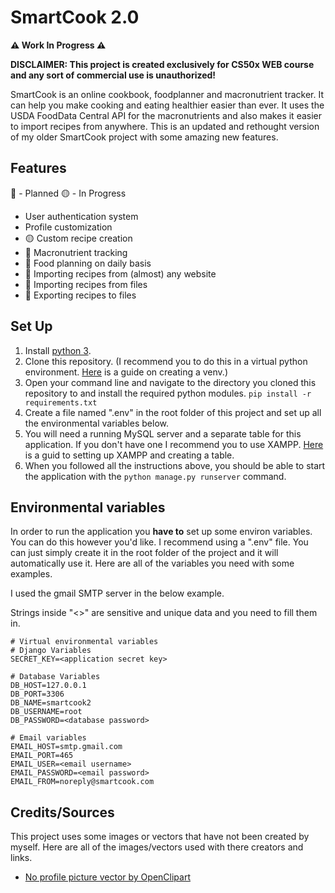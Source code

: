 # SmartCook 2.0

**⚠️️ Work In Progress ⚠️**

**DISCLAIMER: This project is created exclusively for CS50x WEB course and any sort of commercial use is unauthorized!**

SmartCook is an online cookbook, foodplanner and macronutrient tracker. It can help you make cooking and eating healthier easier than ever. It uses the USDA FoodData Central API for the macronutrients and also makes it easier to import recipes from anywhere.
This is an updated and rethought version of my older SmartCook project with some amazing new features.

## Features

🔴 - Planned
🟡 - In Progress

* User authentication system
* Profile customization
* 🟡 Custom recipe creation  
* 🔴 Macronutrient tracking
* 🔴 Food planning on daily basis
* 🔴 Importing recipes from (almost) any website
* 🔴 Importing recipes from files
* 🔴 Exporting recipes to files

## Set Up

1. Install [python 3](https://www.python.org/downloads/).
2. Clone this repository. (I recommend you to do this in a virtual python environment. [Here](https://docs.python.org/3/library/venv.html) is a guide on creating a venv.)
3. Open your command line and navigate to the directory you cloned this repository to and install the required python modules. `pip install -r requirements.txt`
4. Create a file named ".env" in the root folder of this project and set up all the environmental variables below.
5. You will need a running MySQL server and a separate table for this application. If you don't have one I recommend you to use XAMPP. [Here](https://hevodata.com/learn/xampp-mysql/) is a guid to setting up XAMPP and creating a table.
6. When you followed all the instructions above, you should be able to start the application with the `python manage.py runserver` command.

## Environmental variables

In order to run the application you **have to** set up some environ variables. You can do this however you'd like.
I recommend using a ".env" file. You can just simply create it in the root folder of the project and it will automatically use it. Here are all of the variables you need with some examples.

I used the gmail SMTP server in the below example.

Strings inside "<>" are sensitive and unique data and you need to fill them in.

```
# Virtual environmental variables
# Django Variables
SECRET_KEY=<application secret key>

# Database Variables
DB_HOST=127.0.0.1
DB_PORT=3306
DB_NAME=smartcook2
DB_USERNAME=root
DB_PASSWORD=<database password>

# Email variables
EMAIL_HOST=smtp.gmail.com
EMAIL_PORT=465
EMAIL_USER=<email username>
EMAIL_PASSWORD=<email password>
EMAIL_FROM=noreply@smartcook.com
```

## Credits/Sources

This project uses some images or vectors that have not been created by myself. Here are all of the images/vectors used with there creators and links.

* [No profile picture vector by OpenClipart](https://freesvg.org/users-profile-icon)